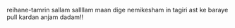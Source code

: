 reihane-tamrin
sallam
sallllam
maan 
dige 
nemikesham
in tagiri ast ke baraye pull kardan anjam dadam!!
